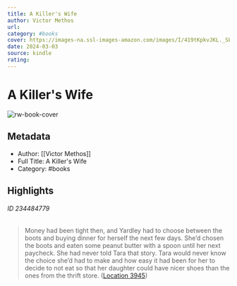 ```yaml
---
title: A Killer's Wife
author: Victor Methos
url: 
category: #books
cover: https://images-na.ssl-images-amazon.com/images/I/419tKpkvJKL._SL200_.jpg
date: 2024-03-03
source: kindle
rating:
---
```

# A Killer's Wife

![rw-book-cover](https://images-na.ssl-images-amazon.com/images/I/419tKpkvJKL._SL200_.jpg)

## Metadata
- Author: [[Victor Methos]]
- Full Title: A Killer's Wife
- Category: #books

## Highlights
###### ID 234484779
> Money had been tight then, and Yardley had to choose between the boots and buying dinner for herself the next few days. She’d chosen the boots and eaten some peanut butter with a spoon until her next paycheck. She had never told Tara that story. Tara would never know the choice she’d had to make and how easy it had been for her to decide to not eat so that her daughter could have nicer shoes than the ones from the thrift store. ([Location 3945](https://readwise.io/to_kindle?action=open&asin=B07R29FDQD&location=3945))
    
